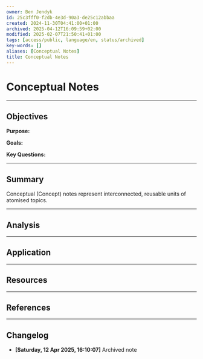 ```yaml
---
owner: Ben Jendyk
id: 25c3fff0-f2db-4e3d-90a3-de25c12abbaa
created: 2024-11-30T04:41:00+01:00
archived: 2025-04-12T16:09:59+02:00
modified: 2025-02-07T21:50:41+01:00
tags: [access/public, language/en, status/archived]
key-words: []
aliases: [Conceptual Notes]
title: Conceptual Notes
---
```


# Conceptual Notes

---

## Objectives

**Purpose:**

**Goals:**

**Key Questions:**

---

## Summary

Conceptual (Concept) notes represent interconnected, reusable units of atomised topics.

---

## Analysis

---

## Application

---

## Resources

---

## References


---

## Changelog 

- **[Saturday, 12 Apr 2025, 16:10:07]** Archived note  